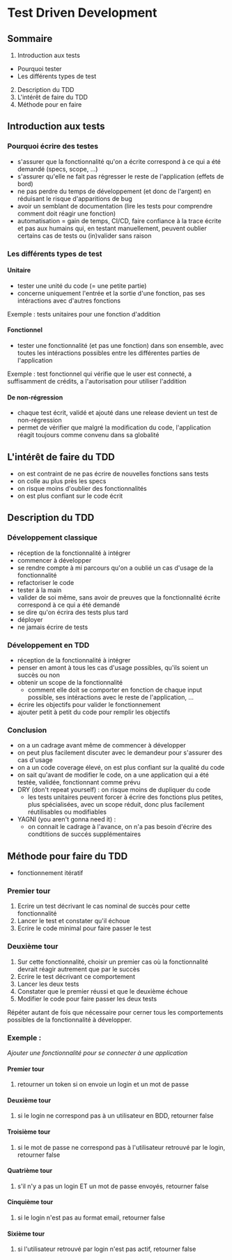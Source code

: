 # Test Driven Development

## Sommaire

 1. Introduction aux tests
   * Pourquoi tester
   * Les différents types de test
 2. Description du TDD
 3. L'intérêt de faire du TDD
 4. Méthode pour en faire

## Introduction aux tests

### Pourquoi écrire des testes

 * s'assurer que la fonctionnalité qu'on a écrite correspond à ce qui a été demandé (specs, scope, ...)
 * s'assurer qu'elle ne fait pas régresser le reste de l'application (effets de bord)
 * ne pas perdre du temps de développement (et donc de l'argent) en réduisant le risque d'apparitions de bug
 * avoir un semblant de documentation (lire les tests pour comprendre comment doit réagir une fonction)
 * automatisation = gain de temps, CI/CD, faire confiance à la trace écrite et pas aux humains qui, en testant manuellement, peuvent oublier certains cas de tests ou (in)valider sans raison

### Les différents types de test

#### Unitaire

 * tester une unité du code (= une petite partie)
 * concerne uniquement l'entrée et la sortie d'une fonction, pas ses intéractions avec d'autres fonctions

 Exemple : tests unitaires pour une fonction d'addition

#### Fonctionnel

 * tester une fonctionnalité (et pas une fonction) dans son ensemble, avec toutes les intéractions possibles entre les différentes parties de l'application


Exemple : test fonctionnel qui vérifie que le user est connecté, a suffisamment de crédits, a l'autorisation pour utiliser l'addition

#### De non-régression

 * chaque test écrit, validé et ajouté dans une release devient un test de non-régression
 * permet de vérifier que malgré la modification du code, l'application réagit toujours comme convenu dans sa globalité

## L'intérêt de faire du TDD

 * on est contraint de ne pas écrire de nouvelles fonctions sans tests
 * on colle au plus près les specs
 * on risque moins d'oublier des fonctionnalités
 * on est plus confiant sur le code écrit

## Description du TDD

### Développement classique

 * réception de la fonctionnalité à intégrer
 * commencer à développer
 * se rendre compte à mi parcours qu'on a oublié un cas d'usage de la fonctionnalité
 * refactoriser le code
 * tester à la main
 * valider de soi même, sans avoir de preuves que la fonctionnalité écrite correspond à ce qui a été demandé
 * se dire qu'on écrira des tests plus tard
 * déployer
 * ne jamais écrire de tests

### Développement en TDD

 * réception de la fonctionnalité à intégrer
 * penser en amont à tous les cas d'usage possibles, qu'ils soient un succès ou non
 * obtenir un scope de la fonctionnalité
   * comment elle doit se comporter en fonction de chaque input possible, ses intéractions avec le reste de l'application, ...
 * écrire les objectifs pour valider le fonctionnement
 * ajouter petit à petit du code pour remplir les objectifs

### Conclusion 

 * on a un cadrage avant même de commencer à développer
 * on peut plus facilement discuter avec le demandeur pour s'assurer des cas d'usage
 * on a un code coverage élevé, on est plus confiant sur la qualité du code
 * on sait qu'avant de modifier le code, on a une application qui a été testée, validée, fonctionnant comme prévu
 * DRY (don't repeat yourself) : on risque moins de dupliquer du code
   * les tests unitaires peuvent forcer à écrire des fonctions plus petites, plus spécialisées, avec un scope réduit, donc plus facilement réutilisables ou modifiables
 * YAGNI (you aren't gonna need it) : 
   * on connait le cadrage à l'avance, on n'a pas besoin d'écrire des condtitions de succés supplémentaires

## Méthode pour faire du TDD

 * fonctionnement itératif

### Premier tour

 1. Ecrire un test décrivant le cas nominal de succès pour cette fonctionnalité
 2. Lancer le test et constater qu'il échoue
 3. Ecrire le code minimal pour faire passer le test

### Deuxième tour

 1. Sur cette fonctionnalité, choisir un premier cas où la fonctionnalité  devrait réagir autrement que par le succès
 2. Ecrire le test décrivant ce comportement
 3. Lancer les deux tests
 4. Constater que le premier réussi et que le deuxième échoue
 5. Modifier le code pour faire passer les deux tests

Répéter autant de fois que nécessaire pour cerner tous les comportements possibles de la fonctionnalité à développer.

### Exemple :

*Ajouter une fonctionnalité pour se connecter à une application* 

#### Premier tour

 1. retourner un token si on envoie un login et un mot de passe

#### Deuxième tour

 1. si le login ne correspond pas à un utilisateur en BDD, retourner false

#### Troisième tour

 1. si le mot de passe ne correspond pas à l'utilisateur retrouvé par le login, retourner false

#### Quatrième tour

 1. s'il n'y a pas un login ET un mot de passe envoyés, retourner false

#### Cinquième tour

 1. si le login n'est pas au format email, retourner false

#### Sixième tour

 1. si l'utilisateur retrouvé par login n'est pas actif, retourner false